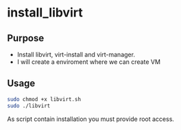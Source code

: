 # install_libvirt

## Purpose
* Install libvirt, virt-install and virt-manager.
* I will create a enviroment where we can create VM 

## Usage 
```sh
sudo chmod +x libvirt.sh
sudo ./libvirt
```
As script contain installation you must provide root access.
